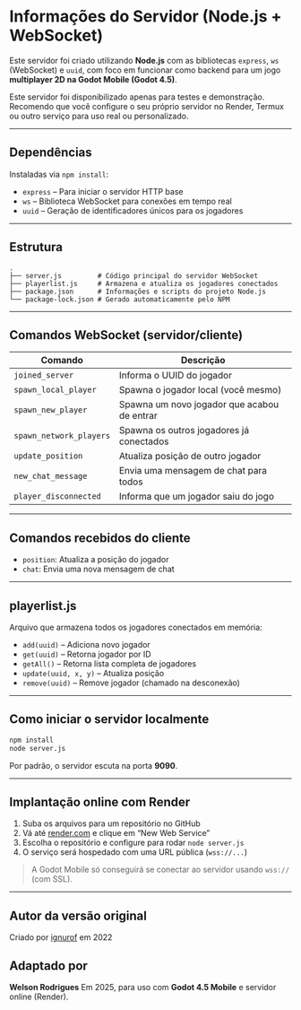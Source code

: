 # Informações do Servidor (Node.js + WebSocket)

Este servidor foi criado utilizando **Node.js** com as bibliotecas `express`, `ws` (WebSocket) e `uuid`, com foco em funcionar como backend para um jogo **multiplayer 2D na Godot Mobile (Godot 4.5)**.

Este servidor foi disponibilizado apenas para testes e demonstração. Recomendo que você configure o seu próprio servidor no Render, Termux ou outro serviço para uso real ou personalizado.

---

## Dependências

Instaladas via `npm install`:

* `express` – Para iniciar o servidor HTTP base
* `ws` – Biblioteca WebSocket para conexões em tempo real
* `uuid` – Geração de identificadores únicos para os jogadores

---

## Estrutura

```
.
├── server.js         # Código principal do servidor WebSocket
├── playerlist.js     # Armazena e atualiza os jogadores conectados
├── package.json      # Informações e scripts do projeto Node.js
└── package-lock.json # Gerado automaticamente pelo NPM
```

---

## Comandos WebSocket (servidor/cliente)

| Comando                 | Descrição                                   |
| ----------------------- | ------------------------------------------- |
| `joined_server`         | Informa o UUID do jogador                   |
| `spawn_local_player`    | Spawna o jogador local (você mesmo)         |
| `spawn_new_player`      | Spawna um novo jogador que acabou de entrar |
| `spawn_network_players` | Spawna os outros jogadores já conectados    |
| `update_position`       | Atualiza posição de outro jogador           |
| `new_chat_message`      | Envia uma mensagem de chat para todos       |
| `player_disconnected`   | Informa que um jogador saiu do jogo         |

---

## Comandos recebidos do cliente

* `position`: Atualiza a posição do jogador
* `chat`: Envia uma nova mensagem de chat

---

## playerlist.js

Arquivo que armazena todos os jogadores conectados em memória:

* `add(uuid)` – Adiciona novo jogador
* `get(uuid)` – Retorna jogador por ID
* `getAll()` – Retorna lista completa de jogadores
* `update(uuid, x, y)` – Atualiza posição
* `remove(uuid)` – Remove jogador (chamado na desconexão)

---

## Como iniciar o servidor localmente

```bash
npm install
node server.js
```

Por padrão, o servidor escuta na porta **9090**.

---

## Implantação online com Render

1. Suba os arquivos para um repositório no GitHub
2. Vá até [render.com](https://render.com) e clique em “New Web Service”
3. Escolha o repositório e configure para rodar `node server.js`
4. O serviço será hospedado com uma URL pública (`wss://...`)

> A Godot Mobile só conseguirá se conectar ao servidor usando `wss://` (com SSL).

---

## Autor da versão original

Criado por [ignurof](https://github.com/ignurof) em 2022

## Adaptado por

**Welson Rodrigues** Em 2025, para uso com **Godot 4.5 Mobile** e servidor online (Render).
